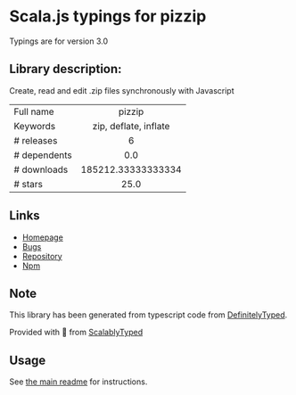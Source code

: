 
# Scala.js typings for pizzip

Typings are for version 3.0

## Library description:
Create, read and edit .zip files synchronously with Javascript

|                    |                 |
| ------------------ | :-------------: |
| Full name          | pizzip |
| Keywords           | zip, deflate, inflate |
| # releases         | 6 |
| # dependents       | 0.0 |
| # downloads        | 185212.33333333334 |
| # stars            | 25.0 |

## Links
- [Homepage](https://github.com/open-xml-templating/pizzip#readme)
- [Bugs](https://github.com/open-xml-templating/pizzip/issues)
- [Repository](https://github.com/open-xml-templating/pizzip)
- [Npm](https://www.npmjs.com/package/pizzip)
    


## Note
This library has been generated from typescript code from [DefinitelyTyped](https://definitelytyped.org).

Provided with :purple_heart: from [ScalablyTyped](https://github.com/oyvindberg/ScalablyTyped)

## Usage
See [the main readme](../../readme.md) for instructions.


